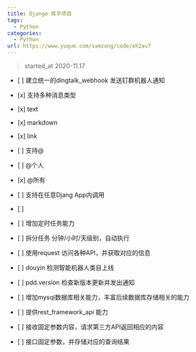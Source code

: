 ```yaml
---
title: Django 练手项目
tags: 
  - Python
categories:
  - Python
url: https://www.yuque.com/samzong/code/eh2av7
---
```


> started\_at 2020-11.17

- \[ ] 建立统一的dingtalk\_webhook 发送钉群机器人通知
- \[x] 支持多种消息类型
- \[x] text
- \[x] markdown
- \[x] link
- \[ ] 支持@
- \[ ] @个人
- \[x] @所有
- \[ ] 支持在任意Djang App内调用
- \[ ]&#x20;

- \[ ] 增加定时任务能力
- \[ ] 拆分任务 分钟/小时/天级别，自动执行
- \[ ] 使用request 访问各种API，并获取对应的信息
- \[ ] douyin 检测智能机器人类目上线
- \[ ] pdd.version 检查新版本更新并发出通知
- \[ ] 增加mysql数据库相关能力，丰富后续数据库存储相关的能力
- \[ ] 提供rest\_framework\_api 能力
- \[ ] 接收固定参数内容，请求第三方API返回相应的内容
- \[ ] 接口固定参数，并存储对应的查询结果
